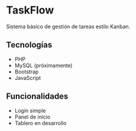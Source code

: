 # TaskFlow

Sistema básico de gestión de tareas estilo Kanban.

## Tecnologías
- PHP
- MySQL (próximamente)
- Bootstrap
- JavaScript

## Funcionalidades
- Login simple
- Panel de inicio
- Tablero en desarrollo

